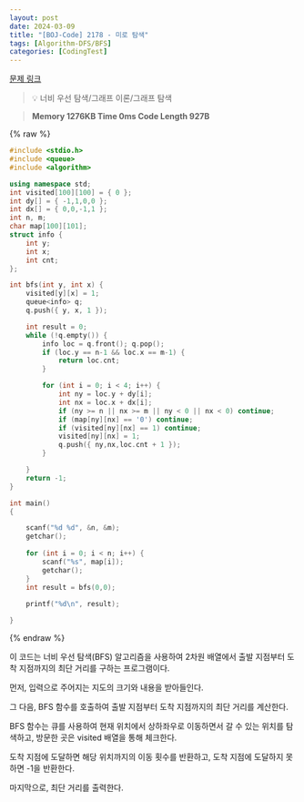 ```yaml
---
layout: post
date: 2024-03-09
title: "[BOJ-Code] 2178 - 미로 탐색"
tags: [Algorithm-DFS/BFS]
categories: [CodingTest]
---
```


[문제 링크](https://www.acmicpc.net/problem/2178)


> 💡 너비 우선 탐색/그래프 이론/그래프 탐색


> **Memory   1276KB                                   Time   0ms                                Code Length   927B**



{% raw %}
```c++
#include <stdio.h>
#include <queue>
#include <algorithm>

using namespace std;
int visited[100][100] = { 0 };
int dy[] = { -1,1,0,0 };
int dx[] = { 0,0,-1,1 };
int n, m;
char map[100][101];
struct info {
	int y;
	int x;
	int cnt;
};

int bfs(int y, int x) {
	visited[y][x] = 1;
	queue<info> q;
	q.push({ y, x, 1 });

	int result = 0;
	while (!q.empty()) {
		info loc = q.front(); q.pop();
		if (loc.y == n-1 && loc.x == m-1) {
			return loc.cnt;
		}

		for (int i = 0; i < 4; i++) {
			int ny = loc.y + dy[i];
			int nx = loc.x + dx[i];
			if (ny >= n || nx >= m || ny < 0 || nx < 0) continue;
			if (map[ny][nx] == '0') continue;
			if (visited[ny][nx] == 1) continue;
			visited[ny][nx] = 1;
			q.push({ ny,nx,loc.cnt + 1 });
		}

	}
	return -1;
}

int main()
{

	scanf("%d %d", &n, &m);
	getchar();
	
	for (int i = 0; i < n; i++) {
		scanf("%s", map[i]);
		getchar();
	}
	int result = bfs(0,0);
	
	printf("%d\n", result);

}
```
{% endraw %}



이 코드는 너비 우선 탐색(BFS) 알고리즘을 사용하여 2차원 배열에서 출발 지점부터 도착 지점까지의 최단 거리를 구하는 프로그램이다.

먼저, 입력으로 주어지는 지도의 크기와 내용을 받아들인다.

그 다음, BFS 함수를 호출하여 출발 지점부터 도착 지점까지의 최단 거리를 계산한다.

BFS 함수는 큐를 사용하여 현재 위치에서 상하좌우로 이동하면서 갈 수 있는 위치를 탐색하고, 방문한 곳은 visited 배열을 통해 체크한다.

도착 지점에 도달하면 해당 위치까지의 이동 횟수를 반환하고, 도착 지점에 도달하지 못하면 -1을 반환한다.

마지막으로, 최단 거리를 출력한다.


